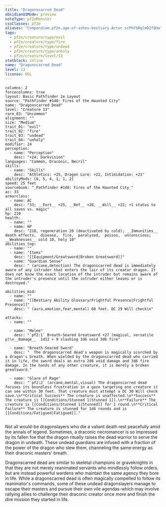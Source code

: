 ```yaml
---
title: "Dragonscarred Dead"
obsidianUIMode: preview
noteType: pf2eMonster
cssClasses: pf2e
aliases: "Compendium.pf2e.age-of-ashes-bestiary.Actor.scPhFbBqlmD2fQHa" 
tags:
  - pf2e/creature/type/evil
  - pf2e/creature/type/fire
  - pf2e/creature/type/undead
  - pf2e/creature/type/unholy
  - pf2e/creature/level/13
statblock: inline
name: "Dragonscarred Dead"
level: 13
license: OGL
---
```


```statblock
columns: 2
forcecolumns: true
layout: Basic Pathfinder 2e Layout
source: "Pathfinder #148: Fires of the Haunted City"
name: "Dragonscarred Dead"
level: "Creature 13"
rare_03: "Uncommon"
alignment: ""
size: "Medium"
trait_01: "evil"
trait_02: "fire"
trait_03: "undead"
trait_04: "unholy"
modifier: 24
perception:
  - name: "Perception"
    desc: "+24; Darkvision"
languages: "Common, Draconic, Necril"
skills:
  - name: "Skills"
    desc: "Athletics: +25, Dragon Lore: +22, Intimidation: +21"
abilityMods: [6, 5, 4, 1, 1, 2]
speed: 25 feet
sourcebook: "_Pathfinder #148: Fires of the Haunted City_"
ac: 33
armorclass:
  - name: AC
    desc: "33; __Fort__ +25, __Ref__ +20, __Will__ +22; +1 status to all saves vs. magic"
hp: 210
health:
  - name: ""
  - name: HP
    desc: "210, regeneration 20 (deactivated by cold); __Immunities__  death effects,  disease,  fire,  paralyzed,  poison,  unconscious; __Weaknesses__ cold 10, holy 10"
abilities_top:
  - name: ""
  - name: "Items"
    desc: "[[Equipment/Greatsword|Broken Greatsword]]"
  - name: "Guardian Sense"
    desc: " (arcane,detection) The dragonscarred dead is immediately aware of any intruder that enters the lair of its creator dragon. It does not know the exact location of the intruder but remains aware of the intruder's presence until the intruder either leaves or is destroyed."

abilities_mid:
  - name: ""
  - name: "[[Bestiary Ability Glossary/Frightful Presence|Frightful Presence]]"
    desc: " (aura,emotion,fear,mental) 60 feet. DC 29 Will check\n"

attacks:
  - name: ""

  - name: "Melee"
    desc: "`pf2:1` Breath-Seared Greatsword +27 (magical, versatile p)\n__Damage__  1d12 + 9 slashing 2d6 void 3d6 fire"

  - name: "Breath-Seared Sword"
    desc: "  The dragonscarred dead's weapon is magically scorched by a dragon's breath. When wielded by the dragonscarred dead who carried it in life, the sword deals an extra 2d6 void damage and 3d6 fire damage. In the hands of any other creature, it is merely a broken greatsword."

  - name: "Glare of Rage"
    desc: "`pf2:2` (arcane,mental,visual) The dragonscarred dead focuses its boundless frustration in a gaze targeting one creature it can see within 30 feet. That creature must attempt a DC 30 Will check save.\n**Critical Success** The creature is unaffected.\n**Success** The creature is [[Conditions/Stunned 1|Stunned 1]].\n**Failure** The creature is [[Conditions/Stunned 1|Stunned]] for 1 round.\n**Critical Failure** The creature is stunned for 1d4 rounds and is [[Conditions/Fatigued|Fatigued]]."
 
```



Not all would-be dragonslayers who die a valiant death rest peacefully amid the annals of legend. Sometimes, a draconic necromancer is so impressed by its fallen foe that the dragon ritually raises the dead warrior to serve the dragon in undeath. These undead guardians are infused with a fraction of the power of the dragon who slew them, channeling the same energy as their draconic masters' breath.

Dragonscarred dead are similar to skeletal champions or graveknights in that they are not merely reanimated servants who mindlessly follow orders, but are instead powerful wardens who maintain the same agency they bore in life. While a dragonscarred dead is often magically compelled to follow its reanimator's commands, some of these undead dragonslayers manage to escape their masters and pursue their own vile agendas-which may involve rallying allies to challenge their draconic creator once more and finish the dire mission they started in life.
